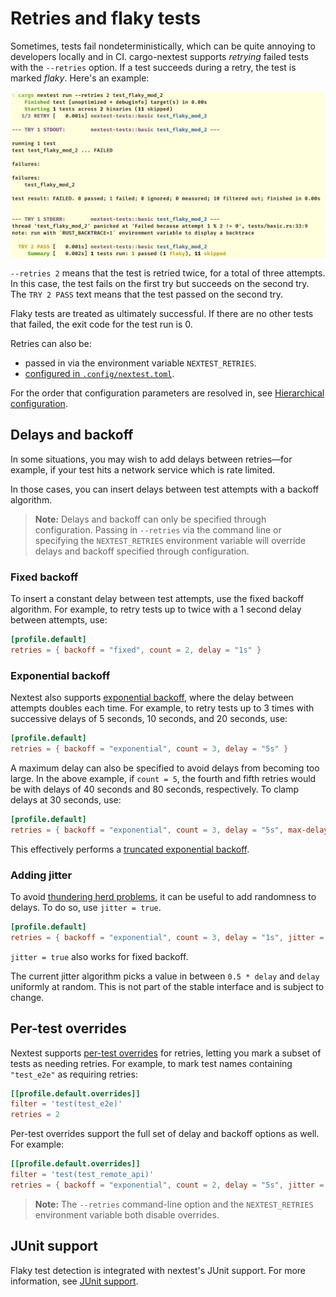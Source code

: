 # Retries and flaky tests

Sometimes, tests fail nondeterministically, which can be quite annoying to developers locally and in CI. cargo-nextest supports _retrying_ failed tests with the `--retries` option. If a test succeeds during a retry, the test is marked _flaky_. Here's an example:

![Output of cargo nextest run --retries 2](../static/nextest-retry.png)

`--retries 2` means that the test is retried twice, for a total of three attempts. In this case, the test fails on the first try but succeeds on the second try. The `TRY 2 PASS` text means that the test passed on the second try.

Flaky tests are treated as ultimately successful. If there are no other tests that failed, the exit code for the test run is 0.

Retries can also be:

- passed in via the environment variable `NEXTEST_RETRIES`.
- [configured in `.config/nextest.toml`](configuration.md).

For the order that configuration parameters are resolved in, see [Hierarchical configuration](configuration.md#hierarchical-configuration).

## Delays and backoff

In some situations, you may wish to add delays between retries—for example, if your test hits a network service which is rate limited.

In those cases, you can insert delays between test attempts with a backoff algorithm.

> **Note:** Delays and backoff can only be specified through configuration. Passing in `--retries` via the command line or specifying the `NEXTEST_RETRIES` environment variable will override delays and backoff specified through configuration.

### Fixed backoff

To insert a constant delay between test attempts, use the fixed backoff algorithm. For example, to retry tests up to twice with a 1 second delay between attempts, use:

```toml
[profile.default]
retries = { backoff = "fixed", count = 2, delay = "1s" }
```

### Exponential backoff

Nextest also supports [exponential backoff](https://en.wikipedia.org/wiki/Exponential_backoff), where the delay between attempts doubles each time. For example, to retry tests up to 3 times with successive delays of 5 seconds, 10 seconds, and 20 seconds, use:

```toml
[profile.default]
retries = { backoff = "exponential", count = 3, delay = "5s" }
```

A maximum delay can also be specified to avoid delays from becoming too large. In the above example, if `count = 5`, the fourth and fifth retries would be with delays of 40 seconds and 80 seconds, respectively. To clamp delays at 30 seconds, use:

```toml
[profile.default]
retries = { backoff = "exponential", count = 3, delay = "5s", max-delay = "30s" }
```

This effectively performs a [truncated exponential backoff](https://en.wikipedia.org/wiki/Exponential_backoff#Truncated_exponential_backoff).

### Adding jitter

To avoid [thundering herd problems](https://en.wikipedia.org/wiki/Thundering_herd_problem), it can be useful to add randomness to delays. To do so, use `jitter = true`.

```toml
[profile.default]
retries = { backoff = "exponential", count = 3, delay = "1s", jitter = true }
```

`jitter = true` also works for fixed backoff.

The current jitter algorithm picks a value in between `0.5 * delay` and `delay` uniformly at random. This is not part of the stable interface and is subject to change.

## Per-test overrides

Nextest supports [per-test overrides](per-test-overrides.md) for retries, letting you mark a subset of tests as needing retries. For example, to mark test names containing `"test_e2e"` as requiring retries:

```toml
[[profile.default.overrides]]
filter = 'test(test_e2e)'
retries = 2
```

Per-test overrides support the full set of delay and backoff options as well. For example:

```toml
[[profile.default.overrides]]
filter = 'test(test_remote_api)'
retries = { backoff = "exponential", count = 2, delay = "5s", jitter = true }
```

> **Note:** The `--retries` command-line option and the `NEXTEST_RETRIES` environment variable both disable overrides.

## JUnit support

Flaky test detection is integrated with nextest's JUnit support. For more information, see [JUnit support](junit.md).
